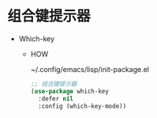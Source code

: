 # 组合键提示器

* Which-key

  * HOW

      ~/.config/emacs/lisp/init-package.el

      ``` lisp
      ;; 组合键提示器
      (use-package which-key
        :defer nil
        :config (which-key-mode))
      ```
